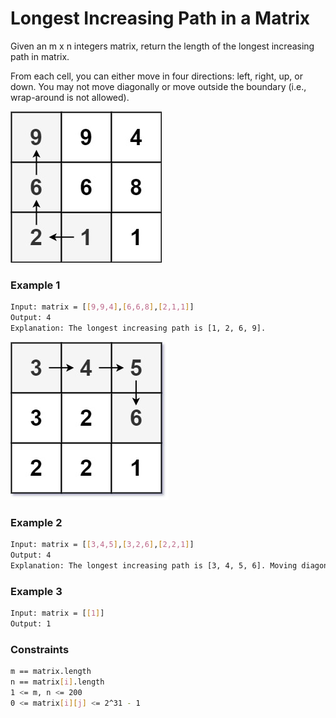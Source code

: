 # Longest Increasing Path in a Matrix

Given an m x n integers matrix, return the length of the longest increasing path in matrix.

From each cell, you can either move in four directions: left, right, up, or down. You may not move diagonally or move outside the boundary (i.e., wrap-around is not allowed).

[![grid1](grid1.jpg)]()
### Example 1
```sh
Input: matrix = [[9,9,4],[6,6,8],[2,1,1]]
Output: 4
Explanation: The longest increasing path is [1, 2, 6, 9].
```

[![tmp-grid](tmp-grid.jpg)]()
### Example 2
```sh
Input: matrix = [[3,4,5],[3,2,6],[2,2,1]]
Output: 4
Explanation: The longest increasing path is [3, 4, 5, 6]. Moving diagonally is not allowed.
```

### Example 3
```sh
Input: matrix = [[1]]
Output: 1
```

### Constraints
```sh
m == matrix.length
n == matrix[i].length
1 <= m, n <= 200
0 <= matrix[i][j] <= 2^31 - 1
```
